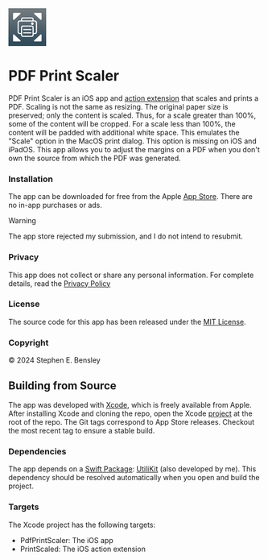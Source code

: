  <img src="docs/app-icon.png" alt="icon" width="75" height="75">

# PDF Print Scaler

PDF Print Scaler is an iOS app and [action extension](https://developer.apple.com/library/archive/documentation/General/Conceptual/ExtensibilityPG/Action.html) that scales and prints a PDF.  Scaling is not the same as resizing. The original paper size is preserved; only the content is scaled. Thus, for a scale greater than 100%, some of the content will be cropped. For a scale less than 100%, the content will be padded with additional white space. This emulates the "Scale" option in the MacOS print dialog. This option is missing on iOS and iPadOS. This app allows you to adjust the margins on a PDF when you don't own the source from which the PDF was generated.

### Installation

The app can be downloaded for free from the Apple [App Store](https://apps.apple.com/us/app/id6736712815/). There are no in-app purchases or ads.

> [!WARNING]
> The app store rejected my submission, and I do not intend to resubmit.

### Privacy

This app does not collect or share any personal information. For complete details, read the [Privacy Policy](https://stephenbensley.github.io/PdfPrintScaler/privacy.html)

### License

The source code for this app has been released under the [MIT License](LICENSE).

### Copyright

© 2024 Stephen E. Bensley

## Building from Source

The app was developed with [Xcode](https://developer.apple.com/xcode/), which is freely available from Apple. After installing Xcode and cloning the repo, open the Xcode [project](PdfPrintScaler.xcodeproj) at the root of the repo. The Git tags correspond to App Store releases. Checkout the most recent tag to ensure a stable build.

### Dependencies

The app depends on a [Swift Package](https://www.swift.org/packages/): [UtiliKit](https://github.com/stephenbensley/UtiliKit) (also developed by me). This dependency should be resolved automatically when you open and build the project.

### Targets

The Xcode project has the following targets:

- PdfPrintScaler: The iOS app
- PrintScaled: The iOS action extension
